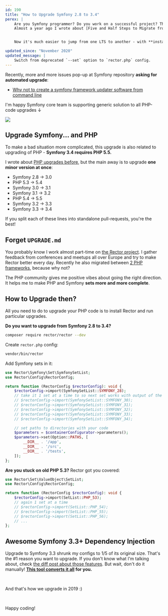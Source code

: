 ```yaml
---
id: 190
title: "How to Upgrade Symfony 2.8 to 3.4"
perex: |
    Are you Symfony programmer? Do you work on a successful project? Then upgrading the Symfony project is a work you can't avoid.
    Almost a year ago I wrote about [Five and Half Steps to Migrate from Symfony 2.8 LTS to Symfony 3.4 LTS in Real PRs](https://blog.shopsys.com/5-5-steps-to-migrate-from-symfony-2-8-lts-to-symfony-3-4-lts-in-real-prs-50c98eb0e9f6).


    Now it's much easier to jump from one LTS to another - with **instant upgrades**.

updated_since: "November 2020"
updated_message: |
    Switch from deprecated `--set` option to `rector.php` config.
---
```


Recently, more and more issues pop-up at Symfony repository **asking for automated upgrade**:

- [Why not to create a symfony framework updater software from command line](https://github.com/symfony/symfony/issues/30054)

I'm happy Symfony core team is supporting generic solution to all PHP-code upgrades ↓

<img src="/assets/images/posts/2019/symfony-up/nick.png" class="img-thumbnail">

## Upgrade Symfony... and PHP

To make a bad situation more complicated, this upgrade is also related to upgrading of PHP - **Symfony 3.4 requires PHP 5.5.**

I wrote about [PHP upgrades before](/blog/2018/11/08/fatal-error-uncaught-error-operator-not-supported-for-strings-in/), but the main away is to upgrade **one minor version at once**:

- Symfony 2.8 → 3.0
- PHP 5.3 → 5.4
- Symfony 3.0 → 3.1
- Symfony 3.1 → 3.2
- PHP 5.4 → 5.5
- Symfony 3.2 → 3.3
- Symfony 3.3 → 3.4

If you split each of these lines into standalone pull-requests, you're the best!


## Forget `UPGRADE.md`

You probably know I work almost part-time on [the Rector project](https://getrector.com). I gather feedback from conferences and meetups all over Europe and try to make Rector better every day. Recently he also migrated between [2 PHP frameworks](/blog/2019/02/21/how-we-migrated-from-nette-to-symfony-in-3-weeks-part-1), because why not?

The PHP community gives me positive vibes about going the right direction. It helps me to make PHP and Symfony **sets more and more complete**.

## How to Upgrade then?

All you need to do to upgrade your PHP code is to install Rector and run particular upgrades.

**Do you want to upgrade from Symfony 2.8 to 3.4?**

```bash
composer require rector/rector --dev
```

Create `rector.php` config:

```bash
vendor/bin/rector
```

Add Symfony sets in it:

```php
use Rector\Symfony\Set\SymfonySetList;
use Rector\Config\RectorConfig;

return function (RectorConfig $rectorConfig): void {
    $rectorConfig->import(SymfonySetList::SYMFONY_28);
    // take it 1 set at a time to so next set works with output of the previous set; I do 1 set per pull-request
    // $rectorConfig->import(SymfonySetList::SYMFONY_30);
    // $rectorConfig->import(SymfonySetList::SYMFONY_31);
    // $rectorConfig->import(SymfonySetList::SYMFONY_32);
    // $rectorConfig->import(SymfonySetList::SYMFONY_33);
    // $rectorConfig->import(SymfonySetList::SYMFONY_34);

    // set paths to directories with your code
    $parameters = $containerConfigurator->parameters();
    $parameters->set(Option::PATHS, [
        __DIR__ . '/app',
        __DIR__ . '/src',
        __DIR__ . '/tests',
    ]);
};
```

**Are you stuck on old PHP 5.3?** Rector got you covered:

```php
use Rector\Set\ValueObject\SetList;
use Rector\Config\RectorConfig;

return function (RectorConfig $rectorConfig): void {
    $rectorConfig->import(SetList::PHP_53);
    // again 1 set at a time
    // $rectorConfig->import(SetList::PHP_54);
    // $rectorConfig->import(SetList::PHP_55);
    // $rectorConfig->import(SetList::PHP_56);
    // ...
};
```

## Awesome Symfony 3.3+ Dependency Injection

Upgrade to Symfony 3.3 shrunk my configs to 1/5 of its original size. That's the  #1 reason you want to upgrade. If you don't know what I'm talking about, check [the diff post about those features](/blog/2017/05/07/how-to-refactor-to-new-dependency-injection-features-in-symfony-3-3/). But wait, don't do it manually! **[This tool converts it all](/blog/2018/12/27/how-to-convert-all-your-symfony-service-configs-to-autodiscovery/) for you.**

<br>

And that's how we upgrade in 2019 :)

<br>

Happy coding!
